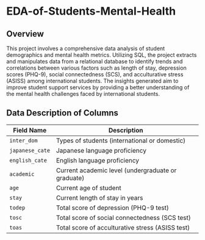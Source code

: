 # EDA-of-Students-Mental-Health

## Overview

This project involves a comprehensive data analysis of student demographics and mental health metrics. Utilizing SQL, the project extracts and manipulates data from a relational database to identify trends and correlations between various factors such as length of stay, depression scores (PHQ-9), social connectedness (SCS), and acculturative stress (ASISS) among international students. The insights generated aim to improve student support services by providing a better understanding of the mental health challenges faced by international students.

## Data Description of Columns

| Field Name      | Description                                        |
| --------------- | -------------------------------------------------- |
| `inter_dom`     | Types of students (international or domestic)      |
| `japanese_cate` | Japanese language proficiency                      |
| `english_cate`  | English language proficiency                       |
| `academic`      | Current academic level (undergraduate or graduate) |
| `age`           | Current age of student                             |
| `stay`          | Current length of stay in years                    |
| `todep`         | Total score of depression (PHQ-9 test)             |
| `tosc`          | Total score of social connectedness (SCS test)     |
| `toas`          | Total score of acculturative stress (ASISS test)   |
